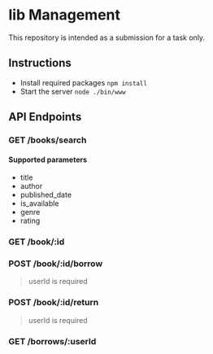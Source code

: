 # lib Management
This repository is intended as a submission for a task only.

## Instructions
- Install required packages `npm install`
- Start the server `node ./bin/www`

## API Endpoints

### GET /books/search
#### Supported parameters

- title
- author
- published_date
- is_available
- genre
- rating
### GET /book/:id
### POST /book/:id/borrow
> userId is required

### POST /book/:id/return
> userId is required
> 
### GET /borrows/:userId